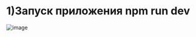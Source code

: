 # 1)Запуск приложения npm run dev

![image](https://github.com/seredakiryl/TaskManager-Next.js-/assets/85585371/19e8475a-3c5b-476d-9d94-762c76f0e5c4)

